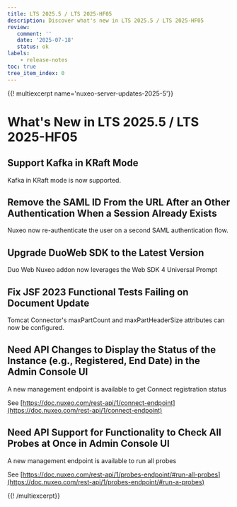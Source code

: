 ```yaml
---
title: LTS 2025.5 / LTS 2025-HF05
description: Discover what's new in LTS 2025.5 / LTS 2025-HF05
review:
   comment: ''
   date: '2025-07-18'
   status: ok
labels:
    - release-notes
toc: true
tree_item_index: 0
---
```


{{! multiexcerpt name='nuxeo-server-updates-2025-5'}}
# What's New in LTS 2025.5 / LTS 2025-HF05

## Support Kafka in KRaft Mode

Kafka in KRaft mode is now supported.

## Remove the SAML ID From the URL After an Other Authentication When a Session Already Exists

Nuxeo now re-authenticate the user on a second SAML authentication flow.

## Upgrade DuoWeb SDK to the Latest Version

Duo Web Nuxeo addon now leverages the Web SDK 4 Universal Prompt 

## Fix JSF 2023 Functional Tests Failing on Document Update

Tomcat Connector's maxPartCount and maxPartHeaderSize attributes can now be configured.

## Need API Changes to Display the Status of the Instance (e.g., Registered, End Date) in the Admin Console UI

A new management endpoint is available to get Connect registration status

See [https://doc.nuxeo.com/rest-api/1/connect-endpoint](https://doc.nuxeo.com/rest-api/1/connect-endpoint)

## Need API Support for Functionality to Check All Probes at Once in Admin Console UI

A new management endpoint is available to run all probes

See [https://doc.nuxeo.com/rest-api/1/probes-endpoint/#run-all-probes](https://doc.nuxeo.com/rest-api/1/probes-endpoint/#run-a-probes) 


{{! /multiexcerpt}}
